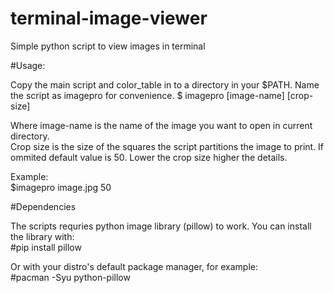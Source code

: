 # terminal-image-viewer
Simple python script to view images in terminal

#Usage:

Copy the main script and color_table in to a directory in your $PATH. Name the script as imagepro for convenience.
  $ imagepro [image-name] [crop-size]  
  
Where image-name is the name of the image you want to open in current directory.  
Crop size is the size of the squares the script partitions the image to print. If ommited default value is 50. Lower the crop size higher the details.  

Example:  
  $imagepro image.jpg 50  
  
#Dependencies  

The scripts requries python image library (pillow) to work. You can install the library with:  
  #pip install pillow  
  
Or with your distro's default package manager, for example:  
  #pacman -Syu python-pillow  
  
 
 
 
